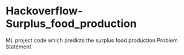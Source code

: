 # Hackoverflow-Surplus_food_production
ML project code which predicts the surplus food production
Problem Statement
